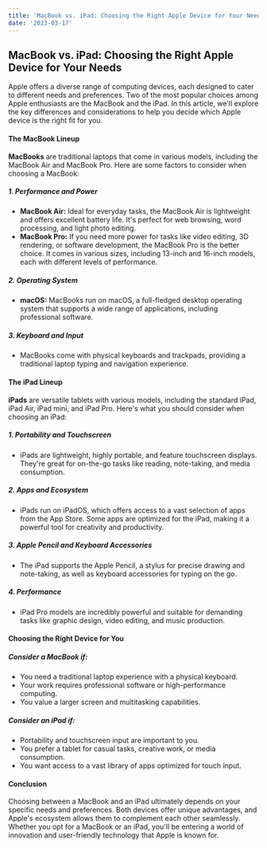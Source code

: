 ```yaml
---
title: 'MacBook vs. iPad: Choosing the Right Apple Device for Your Needs'
date: '2023-03-17'
---
```


## MacBook vs. iPad: Choosing the Right Apple Device for Your Needs

Apple offers a diverse range of computing devices, each designed to cater to different needs and preferences. Two of the most popular choices among Apple enthusiasts are the MacBook and the iPad. In this article, we'll explore the key differences and considerations to help you decide which Apple device is the right fit for you.

#### The MacBook Lineup

**MacBooks** are traditional laptops that come in various models, including the MacBook Air and MacBook Pro. Here are some factors to consider when choosing a MacBook:

##### **1. Performance and Power**

- **MacBook Air:** Ideal for everyday tasks, the MacBook Air is lightweight and offers excellent battery life. It's perfect for web browsing, word processing, and light photo editing.
- **MacBook Pro:** If you need more power for tasks like video editing, 3D rendering, or software development, the MacBook Pro is the better choice. It comes in various sizes, including 13-inch and 16-inch models, each with different levels of performance.

##### **2. Operating System**

- **macOS:** MacBooks run on macOS, a full-fledged desktop operating system that supports a wide range of applications, including professional software.

##### **3. Keyboard and Input**

- MacBooks come with physical keyboards and trackpads, providing a traditional laptop typing and navigation experience.

#### The iPad Lineup

**iPads** are versatile tablets with various models, including the standard iPad, iPad Air, iPad mini, and iPad Pro. Here's what you should consider when choosing an iPad:

##### **1. Portability and Touchscreen**

- iPads are lightweight, highly portable, and feature touchscreen displays. They're great for on-the-go tasks like reading, note-taking, and media consumption.

##### **2. Apps and Ecosystem**

- iPads run on iPadOS, which offers access to a vast selection of apps from the App Store. Some apps are optimized for the iPad, making it a powerful tool for creativity and productivity.

##### **3. Apple Pencil and Keyboard Accessories**

- The iPad supports the Apple Pencil, a stylus for precise drawing and note-taking, as well as keyboard accessories for typing on the go.

##### **4. Performance**

- iPad Pro models are incredibly powerful and suitable for demanding tasks like graphic design, video editing, and music production.

#### Choosing the Right Device for You

##### **Consider a MacBook if:**

- You need a traditional laptop experience with a physical keyboard.
- Your work requires professional software or high-performance computing.
- You value a larger screen and multitasking capabilities.

##### **Consider an iPad if:**

- Portability and touchscreen input are important to you.
- You prefer a tablet for casual tasks, creative work, or media consumption.
- You want access to a vast library of apps optimized for touch input.

#### Conclusion

Choosing between a MacBook and an iPad ultimately depends on your specific needs and preferences. Both devices offer unique advantages, and Apple's ecosystem allows them to complement each other seamlessly. Whether you opt for a MacBook or an iPad, you'll be entering a world of innovation and user-friendly technology that Apple is known for.